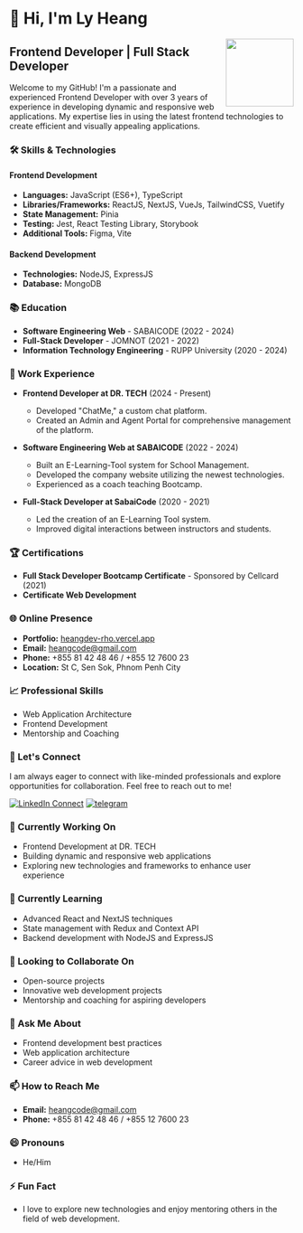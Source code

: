 # 👋 Hi, I'm Ly Heang

<a target="_blank" href="https://school-project-management-system-bucket.s3.ap-southeast-1.amazonaws.com/Profile-Image-Default/2024-05-03+11.53.29.jpg"><img width="120" align="right" src="https://school-project-management-system-bucket.s3.ap-southeast-1.amazonaws.com/Profile-Image-Default/2024-05-03+11.53.29.jpg"></a>


## Frontend Developer | Full Stack Developer

Welcome to my GitHub! I'm a passionate and experienced Frontend Developer with over 3 years of experience in developing dynamic and responsive web applications. My expertise lies in using the latest frontend technologies to create efficient and visually appealing applications.

### 🛠️ Skills & Technologies

#### Frontend Development
- **Languages:** JavaScript (ES6+), TypeScript
- **Libraries/Frameworks:** ReactJS, NextJS, VueJs, TailwindCSS, Vuetify
- **State Management:** Pinia
- **Testing:** Jest, React Testing Library, Storybook
- **Additional Tools:** Figma, Vite

#### Backend Development
- **Technologies:** NodeJS, ExpressJS
- **Database:** MongoDB

### 📚 Education
- **Software Engineering Web** - SABAICODE (2022 - 2024)
- **Full-Stack Developer** - JOMNOT (2021 - 2022)
- **Information Technology Engineering** - RUPP University (2020 - 2024)

### 🏢 Work Experience

- **Frontend Developer at DR. TECH** (2024 - Present)
  - Developed "ChatMe," a custom chat platform.
  - Created an Admin and Agent Portal for comprehensive management of the platform.
  
- **Software Engineering Web at SABAICODE** (2022 - 2024)
  - Built an E-Learning-Tool system for School Management.
  - Developed the company website utilizing the newest technologies.
  - Experienced as a coach teaching Bootcamp.

- **Full-Stack Developer at SabaiCode** (2020 - 2021)
  - Led the creation of an E-Learning Tool system.
  - Improved digital interactions between instructors and students.

### 🏆 Certifications
- **Full Stack Developer Bootcamp Certificate** - Sponsored by Cellcard (2021)
- **Certificate Web Development**

### 🌐 Online Presence
- **Portfolio:** [heangdev-rho.vercel.app](https://heangdev-rho.vercel.app/)
- **Email:** heangcode@gmail.com
- **Phone:** +855 81 42 48 46 / +855 12 7600 23
- **Location:** St C, Sen Sok, Phnom Penh City

### 📈 Professional Skills
- Web Application Architecture
- Frontend Development
- Mentorship and Coaching

### 🤝 Let's Connect
I am always eager to connect with like-minded professionals and explore opportunities for collaboration. Feel free to reach out to me!

[![LinkedIn Connect](https://img.shields.io/badge/%20-Connect-black?color=14171A&labelColor=212121&logo=linkedin&logoColor=ffcc80)](https://www.linkedin.com/in/ly-heang-470476243/)
[![telegram](https://img.shields.io/badge/Telegram-Chat-black?color=14171A&labelColor=blue&logoColor=ffffff)](https://t.me/Ly_Heang)

### 🔭 Currently Working On
- Frontend Development at DR. TECH
- Building dynamic and responsive web applications
- Exploring new technologies and frameworks to enhance user experience

### 🌱 Currently Learning
- Advanced React and NextJS techniques
- State management with Redux and Context API
- Backend development with NodeJS and ExpressJS

### 👯 Looking to Collaborate On
- Open-source projects
- Innovative web development projects
- Mentorship and coaching for aspiring developers

### 💬 Ask Me About
- Frontend development best practices
- Web application architecture
- Career advice in web development

### 📫 How to Reach Me
- **Email:** heangcode@gmail.com
- **Phone:** +855 81 42 48 46 / +855 12 7600 23

### 😄 Pronouns
- He/Him

### ⚡ Fun Fact
- I love to explore new technologies and enjoy mentoring others in the field of web development.
